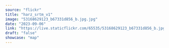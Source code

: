 ```yaml
---
source: "flickr"
title: "harz_srtm_v1"
image: "53168629123_b67331d856_b.jpg.jpg"
date: "2023-09-06"
link: "https://live.staticflickr.com/65535/53168629123_b67331d856_b.jpg"
draft: "false"
showcase: "map"
---
```

